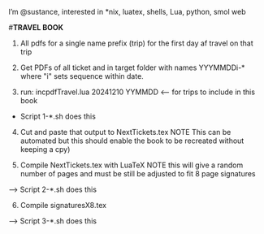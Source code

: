I’m @sustance, interested in *nix, luatex, shells, Lua, python, smol web

#______TRAVEL BOOK______

1.  All pdfs for a single name prefix (trip) for the first day af travel on that trip

2.  Get PDFs of all ticket and in target folder with names YYYMMDDi-* where "i" sets sequence within date.

3.  run: incpdfTravel.lua 20241210 YYMMDD <-- for trips to include in this book

- Script 1-*.sh does this

4.  Cut and paste that output to NextTickets.tex 
    NOTE This can be automated but this should enable the book to be recreated without keeping a cpy)

5.  Compile NextTickets.tex with LuaTeX
    NOTE this will give a random number of pages and must be still be adjusted to fit 8 page signatures

-->  Script 2-*.sh does this

6.  Compile signaturesX8.tex

--> Script 3-*.sh does this




<!---
sustance/sustance is a ✨ special ✨ repository because its `README.md` (this file) appears on your GitHub profile.
You can click the Preview link to take a look at your changes.
--->

